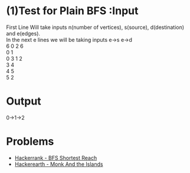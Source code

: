 
# (1)Test for Plain BFS :Input
First Line Will take inputs n(number of vertices), s(source), d(destination) and e(edges).  
In the next e lines we will be taking inputs e->s  e->d  
  6 0 2 6  
  0 1  
  0 3 
  1 2   
  3 4  
  4 5    
  5 2  
  
 # Output
  0->1->2


# Problems
 + [Hackerrank - BFS Shortest Reach](https://www.hackerrank.com/challenges/bfsshortreach/problem?isFullScreen=false)
 + [Hackerearth - Monk And the Islands](https://www.hackerearth.com/practice/algorithms/graphs/breadth-first-search/practice-problems/algorithm/monk-and-the-islands/)
